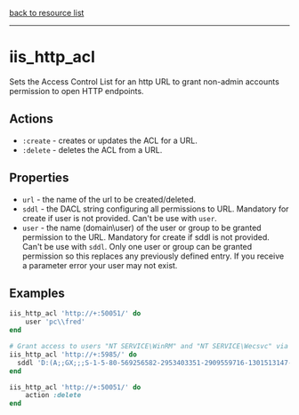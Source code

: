 [back to resource list](https://github.com/sous-chefs/iis#resources)

---

# iis_http_acl

Sets the Access Control List for an http URL to grant non-admin accounts permission to open HTTP endpoints.

## Actions

- `:create` - creates or updates the ACL for a URL.
- `:delete` - deletes the ACL from a URL.

## Properties

- `url` - the name of the url to be created/deleted.
- `sddl` - the DACL string configuring all permissions to URL. Mandatory for create if user is not provided. Can't be use with `user`.
- `user` - the name (domain\user) of the user or group to be granted permission to the URL. Mandatory for create if sddl is not provided. Can't be use with `sddl`. Only one user or group can be granted permission so this replaces any previously defined entry. If you receive a parameter error your user may not exist.

## Examples

```ruby
iis_http_acl 'http://+:50051/' do
    user 'pc\\fred'
end
```

```ruby
# Grant access to users "NT SERVICE\WinRM" and "NT SERVICE\Wecsvc" via sddl
iis_http_acl 'http://+:5985/' do
  sddl 'D:(A;;GX;;;S-1-5-80-569256582-2953403351-2909559716-1301513147-412116970)(A;;GX;;;S-1-5-80-4059739203-877974739-1245631912-527174227-2996563517)'
end
```

```ruby
iis_http_acl 'http://+:50051/' do
    action :delete
end
```
